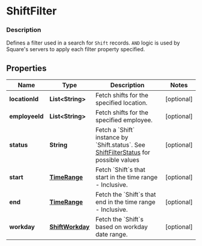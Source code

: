 
# ShiftFilter

### Description

Defines a filter used in a search for `Shift` records. `AND` logic is used by Square's servers to apply each filter property specified.

## Properties
Name | Type | Description | Notes
------------ | ------------- | ------------- | -------------
**locationId** | **List&lt;String&gt;** | Fetch shifts for the specified location. |  [optional]
**employeeId** | **List&lt;String&gt;** | Fetch shifts for the specified employee. |  [optional]
**status** | **String** | Fetch a &#x60;Shift&#x60; instance by &#x60;Shift.status&#x60;. See [ShiftFilterStatus](#type-shiftfilterstatus) for possible values |  [optional]
**start** | [**TimeRange**](TimeRange.md) | Fetch &#x60;Shift&#x60;s that start in the time range - Inclusive. |  [optional]
**end** | [**TimeRange**](TimeRange.md) | Fetch the &#x60;Shift&#x60;s that end in the time range - Inclusive. |  [optional]
**workday** | [**ShiftWorkday**](ShiftWorkday.md) | Fetch the &#x60;Shift&#x60;s based on workday date range. |  [optional]



